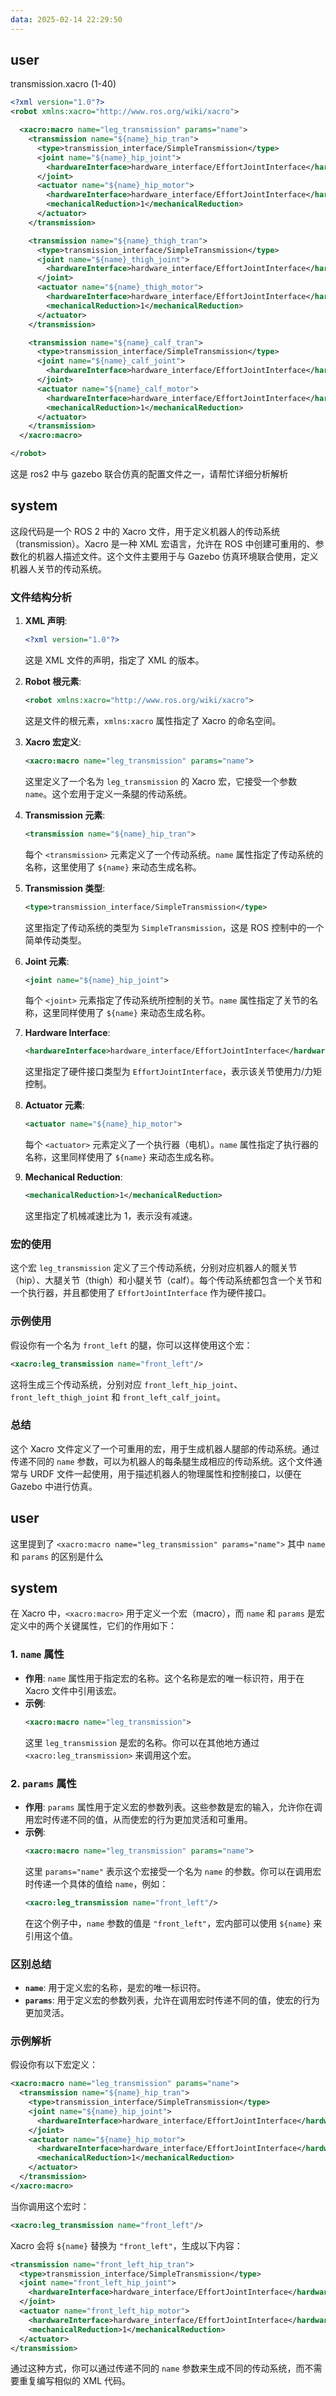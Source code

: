 ```yaml
---
data: 2025-02-14 22:29:50
---
```


## user

transmission.xacro (1-40)

```xml
<?xml version="1.0"?>
<robot xmlns:xacro="http://www.ros.org/wiki/xacro">

  <xacro:macro name="leg_transmission" params="name">
    <transmission name="${name}_hip_tran">
      <type>transmission_interface/SimpleTransmission</type>
      <joint name="${name}_hip_joint">
        <hardwareInterface>hardware_interface/EffortJointInterface</hardwareInterface>
      </joint>
      <actuator name="${name}_hip_motor">
        <hardwareInterface>hardware_interface/EffortJointInterface</hardwareInterface>
        <mechanicalReduction>1</mechanicalReduction>
      </actuator>
    </transmission>

    <transmission name="${name}_thigh_tran">
      <type>transmission_interface/SimpleTransmission</type>
      <joint name="${name}_thigh_joint">
        <hardwareInterface>hardware_interface/EffortJointInterface</hardwareInterface>
      </joint>
      <actuator name="${name}_thigh_motor">
        <hardwareInterface>hardware_interface/EffortJointInterface</hardwareInterface>
        <mechanicalReduction>1</mechanicalReduction>
      </actuator>
    </transmission>

    <transmission name="${name}_calf_tran">
      <type>transmission_interface/SimpleTransmission</type>
      <joint name="${name}_calf_joint">
        <hardwareInterface>hardware_interface/EffortJointInterface</hardwareInterface>
      </joint>
      <actuator name="${name}_calf_motor">
        <hardwareInterface>hardware_interface/EffortJointInterface</hardwareInterface>
        <mechanicalReduction>1</mechanicalReduction>
      </actuator>
    </transmission>
  </xacro:macro>

</robot>
```

这是 ros2 中与 gazebo 联合仿真的配置文件之一，请帮忙详细分析解析

## system

这段代码是一个 ROS 2 中的 Xacro 文件，用于定义机器人的传动系统（transmission）。Xacro 是一种 XML 宏语言，允许在 ROS 中创建可重用的、参数化的机器人描述文件。这个文件主要用于与 Gazebo 仿真环境联合使用，定义机器人关节的传动系统。

### 文件结构分析

1. **XML 声明**:

   ```xml
   <?xml version="1.0"?>
   ```

   这是 XML 文件的声明，指定了 XML 的版本。

2. **Robot 根元素**:

   ```xml
   <robot xmlns:xacro="http://www.ros.org/wiki/xacro">
   ```

   这是文件的根元素，`xmlns:xacro` 属性指定了 Xacro 的命名空间。

3. **Xacro 宏定义**:

   ```xml
   <xacro:macro name="leg_transmission" params="name">
   ```

   这里定义了一个名为 `leg_transmission` 的 Xacro 宏，它接受一个参数 `name`。这个宏用于定义一条腿的传动系统。

4. **Transmission 元素**:

   ```xml
   <transmission name="${name}_hip_tran">
   ```

   每个 `<transmission>` 元素定义了一个传动系统。`name` 属性指定了传动系统的名称，这里使用了 `${name}` 来动态生成名称。

5. **Transmission 类型**:

   ```xml
   <type>transmission_interface/SimpleTransmission</type>
   ```

   这里指定了传动系统的类型为 `SimpleTransmission`，这是 ROS 控制中的一个简单传动类型。

6. **Joint 元素**:

   ```xml
   <joint name="${name}_hip_joint">
   ```

   每个 `<joint>` 元素指定了传动系统所控制的关节。`name` 属性指定了关节的名称，这里同样使用了 `${name}` 来动态生成名称。

7. **Hardware Interface**:

   ```xml
   <hardwareInterface>hardware_interface/EffortJointInterface</hardwareInterface>
   ```

   这里指定了硬件接口类型为 `EffortJointInterface`，表示该关节使用力/力矩控制。

8. **Actuator 元素**:

   ```xml
   <actuator name="${name}_hip_motor">
   ```

   每个 `<actuator>` 元素定义了一个执行器（电机）。`name` 属性指定了执行器的名称，这里同样使用了 `${name}` 来动态生成名称。

9. **Mechanical Reduction**:
   ```xml
   <mechanicalReduction>1</mechanicalReduction>
   ```
   这里指定了机械减速比为 1，表示没有减速。

### 宏的使用

这个宏 `leg_transmission` 定义了三个传动系统，分别对应机器人的髋关节（hip）、大腿关节（thigh）和小腿关节（calf）。每个传动系统都包含一个关节和一个执行器，并且都使用了 `EffortJointInterface` 作为硬件接口。

### 示例使用

假设你有一个名为 `front_left` 的腿，你可以这样使用这个宏：

```xml
<xacro:leg_transmission name="front_left"/>
```

这将生成三个传动系统，分别对应 `front_left_hip_joint`、`front_left_thigh_joint` 和 `front_left_calf_joint`。

### 总结

这个 Xacro 文件定义了一个可重用的宏，用于生成机器人腿部的传动系统。通过传递不同的 `name` 参数，可以为机器人的每条腿生成相应的传动系统。这个文件通常与 URDF 文件一起使用，用于描述机器人的物理属性和控制接口，以便在 Gazebo 中进行仿真。

## user

这里提到了 `<xacro:macro name="leg_transmission" params="name">` 其中 `name` 和 `params` 的区别是什么

## system

在 Xacro 中，`<xacro:macro>` 用于定义一个宏（macro），而 `name` 和 `params` 是宏定义中的两个关键属性，它们的作用如下：

### 1. `name` 属性

- **作用**: `name` 属性用于指定宏的名称。这个名称是宏的唯一标识符，用于在 Xacro 文件中引用该宏。
- **示例**:
  ```xml
  <xacro:macro name="leg_transmission">
  ```
  这里 `leg_transmission` 是宏的名称。你可以在其他地方通过 `<xacro:leg_transmission>` 来调用这个宏。

### 2. `params` 属性

- **作用**: `params` 属性用于定义宏的参数列表。这些参数是宏的输入，允许你在调用宏时传递不同的值，从而使宏的行为更加灵活和可重用。
- **示例**:
  ```xml
  <xacro:macro name="leg_transmission" params="name">
  ```
  这里 `params="name"` 表示这个宏接受一个名为 `name` 的参数。你可以在调用宏时传递一个具体的值给 `name`，例如：
  ```xml
  <xacro:leg_transmission name="front_left"/>
  ```
  在这个例子中，`name` 参数的值是 `"front_left"`，宏内部可以使用 `${name}` 来引用这个值。

### 区别总结

- **`name`**: 用于定义宏的名称，是宏的唯一标识符。
- **`params`**: 用于定义宏的参数列表，允许在调用宏时传递不同的值，使宏的行为更加灵活。

### 示例解析

假设你有以下宏定义：

```xml
<xacro:macro name="leg_transmission" params="name">
  <transmission name="${name}_hip_tran">
    <type>transmission_interface/SimpleTransmission</type>
    <joint name="${name}_hip_joint">
      <hardwareInterface>hardware_interface/EffortJointInterface</hardwareInterface>
    </joint>
    <actuator name="${name}_hip_motor">
      <hardwareInterface>hardware_interface/EffortJointInterface</hardwareInterface>
      <mechanicalReduction>1</mechanicalReduction>
    </actuator>
  </transmission>
</xacro:macro>
```

当你调用这个宏时：

```xml
<xacro:leg_transmission name="front_left"/>
```

Xacro 会将 `${name}` 替换为 `"front_left"`，生成以下内容：

```xml
<transmission name="front_left_hip_tran">
  <type>transmission_interface/SimpleTransmission</type>
  <joint name="front_left_hip_joint">
    <hardwareInterface>hardware_interface/EffortJointInterface</hardwareInterface>
  </joint>
  <actuator name="front_left_hip_motor">
    <hardwareInterface>hardware_interface/EffortJointInterface</hardwareInterface>
    <mechanicalReduction>1</mechanicalReduction>
  </actuator>
</transmission>
```

通过这种方式，你可以通过传递不同的 `name` 参数来生成不同的传动系统，而不需要重复编写相似的 XML 代码。
